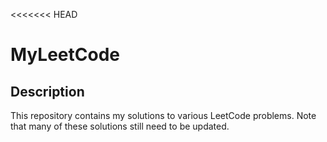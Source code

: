 <<<<<<< HEAD
# MyLeetCode

## Description
This repository contains my solutions to various LeetCode problems. Note that many of these solutions still need to be updated.